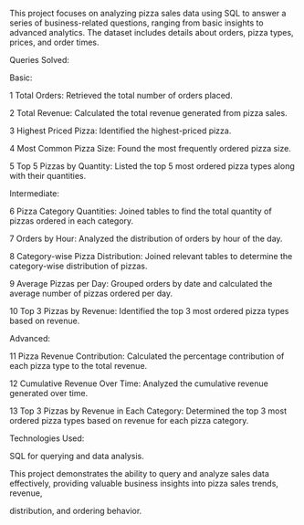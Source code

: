 This project focuses on analyzing pizza sales data using SQL to answer a series of business-related questions,
ranging from basic insights to advanced analytics. The dataset includes details about orders, pizza types, prices, and order times.

Queries Solved:

Basic:

1 Total Orders: Retrieved the total number of orders placed.

2 Total Revenue: Calculated the total revenue generated from pizza sales.

3 Highest Priced Pizza: Identified the highest-priced pizza.

4 Most Common Pizza Size: Found the most frequently ordered pizza size.

5 Top 5 Pizzas by Quantity: Listed the top 5 most ordered pizza types along with their quantities.

Intermediate:

6 Pizza Category Quantities: Joined tables to find the total quantity of pizzas ordered in each category.

7 Orders by Hour: Analyzed the distribution of orders by hour of the day.

8 Category-wise Pizza Distribution: Joined relevant tables to determine the category-wise distribution of pizzas.

9 Average Pizzas per Day: Grouped orders by date and calculated the average number of pizzas ordered per day.

10 Top 3 Pizzas by Revenue: Identified the top 3 most ordered pizza types based on revenue.

Advanced:

11 Pizza Revenue Contribution: Calculated the percentage contribution of each pizza type to the total revenue.

12 Cumulative Revenue Over Time: Analyzed the cumulative revenue generated over time.

13 Top 3 Pizzas by Revenue in Each Category: Determined the top 3 most ordered pizza types based on revenue for each pizza category.

Technologies Used:

SQL for querying and data analysis.

This project demonstrates the ability to query and analyze sales data effectively, providing valuable business insights into pizza sales trends, revenue,

distribution, and ordering behavior.

